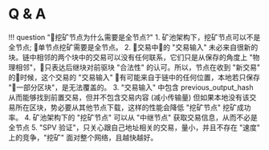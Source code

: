 # Q & A

!!! question "挖矿节点为什么需要是全节点?"
    1. 矿池架构下，挖矿节点可以不是全节点; 单节点挖矿需要是全节点。
    2. 交易中的 "交易输入" 未必来自很新的块。链中相邻的两个块中的交易可以没有任何联系，它们只是从保存的角度上 "物理相邻"，只表达后继块对前驱块 "合法性" 的认可。所以，节点在收到 "新交易" 的时候，这个交易的 "交易输入" 有可能来自于链中的任何位置，本地若只保存 "一部分区块"，是无法覆盖的。
    3. "交易输入" 中包含 previous_output_hash 从而能够找到前置交易，但并不包含交易内容 (减小传输量) 但如果本地没有该交易所在区块，势必要从其他节点下载，这样的性能会降低 "挖矿节点" 挖矿成功率。
    4. 矿池架构下的 "挖矿节点" 可以从 "中继节点" 获取交易信息，从而不必是全节点
    5. "SPV 验证"，只关心跟自己地址相关的交易，量小，并且不存在 "速度" 上的竞争，"挖矿" 面对整个网络，且越快越好。